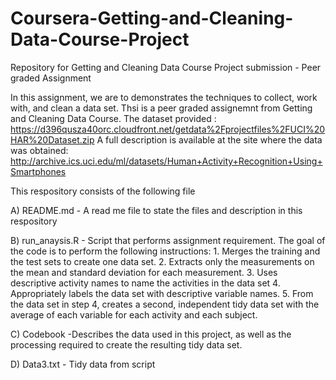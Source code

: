 # Coursera-Getting-and-Cleaning-Data-Course-Project
Repository for Getting and Cleaning Data Course Project submission - Peer graded Assignment

In this assignment, we are to demonstrates the techniques to collect, work with, and clean a data set. Thsi is a peer graded assignemnt from Getting and Cleaning Data Course. 
The dataset provided :
https://d396qusza40orc.cloudfront.net/getdata%2Fprojectfiles%2FUCI%20HAR%20Dataset.zip
A full description is available at the site where the data was obtained:
http://archive.ics.uci.edu/ml/datasets/Human+Activity+Recognition+Using+Smartphones

This respository consists of the following file

A) README.md - A read me file to state the files and description in this respository

B) run_anaysis.R - Script that performs assignment requirement.
The goal of the code is to perform the following instructions:
	1. Merges the training and the test sets to create one data set.
  2. Extracts only the measurements on the mean and standard deviation for each measurement.
  3. Uses descriptive activity names to name the activities in the data set
  4. Appropriately labels the data set with descriptive variable names.
  5. From the data set in step 4, creates a second, independent tidy data set with the average of each variable for each activity and each     subject.
  
C) Codebook -Describes the data used in this project, as well as the processing required to create the resulting tidy data set.

D) Data3.txt - Tidy data from script
